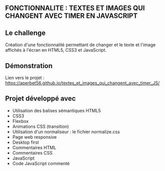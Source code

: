 ## FONCTIONNALITE : TEXTES ET IMAGES QUI CHANGENT AVEC TIMER EN JAVASCRIPT

## Le challenge

Création d'une fonctionnalité permettant de changer et le texte et l'image affichés à l'écran en HTML5, CSS3 et JavaScript.

## Démonstration

Lien vers le projet : https://aperbet56.github.io/textes_et_images_qui_changent_avec_timer_JS/

## Projet développé avec

- Utilisation des balises sémantiques HTML5
- CSS3
- Flexbox
- Animations CSS (transition)
- Utilisation d'un normaliseur : le fichier normalize.css
- Page web responsive
- Desktop first
- Commentaires HTML
- Commentaires CSS
- JavaScript
- Code JavaScript commenté
